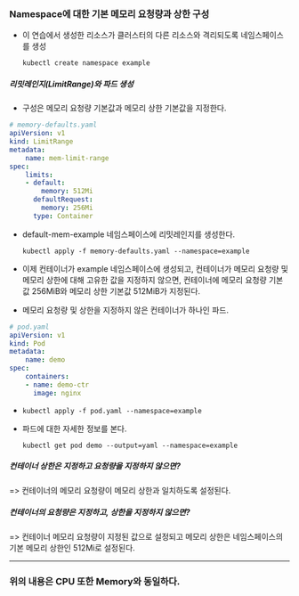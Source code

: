 ### Namespace에 대한 기본 메모리 요청량과 상한 구성

* 이 연습에서 생성한 리소스가 클러스터의 다른 리소스와 격리되도록 네임스페이스를 생성

  `kubectl create namespace example`

##### 리밋레인지(LimitRange)와 파드 생성

* 구성은 메모리 요청량 기본값과 메모리 상한 기본값을 지정한다.

```yaml
# memory-defaults.yaml
apiVersion: v1
kind: LimitRange
metadata:
	name: mem-limit-range
spec:
	limits:
	- default:
		memory: 512Mi
	  defaultRequest:
	  	memory: 256Mi
	  type: Container
```

* default-mem-example 네임스페이스에 리밋레인지를 생성한다.

  `kubectl apply -f memory-defaults.yaml --namespace=example`

* 이제 컨테이너가 example 네임스페이스에 생성되고, 컨테이너가 메모리 요청량 및 메모리 상한에 대해 고유한 값을 지정하지 않으면, 컨테이너에 메모리 요청량 기본값 256MiB와 메모리 상한 기본값 512MiB가 지정된다.



* 메모리 요청량 및 상한을 지정하지 않은 컨테이너가 하나인 파드.

```yaml
# pod.yaml
apiVersion: v1
kind: Pod
metadata:
	name: demo
spec:
	containers:
	- name: demo-ctr
	  image: nginx
```

* `kubectl apply -f pod.yaml --namespace=example`



* 파드에 대한 자세한 정보를 본다.

  `kubectl get pod demo --output=yaml --namespace=example`



##### 컨테이너 상한은 지정하고 요청량을 지정하지 않으면?

=> 컨테이너의 메모리 요청량이 메모리 상한과 일치하도록 설정된다.



##### 컨테이너의 요청량은 지정하고, 상한을 지정하지 않으면?

=> 컨테이너 메모리 요청량이 지정된 값으로 설정되고 메모리 상한은 네임스페이스의 기본 메모리 상한인 512Mi로 설정된다.

---

### 위의 내용은 CPU 또한 Memory와 동일하다.



















